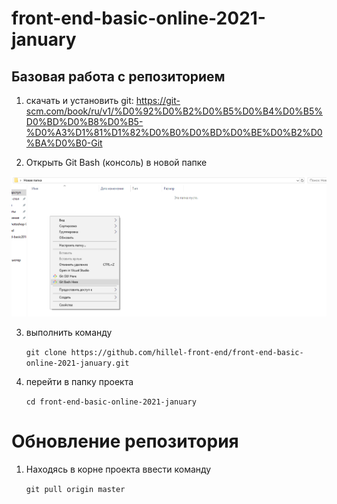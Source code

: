 ﻿# front-end-basic-online-2021-january


## Базовая работа с репозиторием

1) скачать и установить git: https://git-scm.com/book/ru/v1/%D0%92%D0%B2%D0%B5%D0%B4%D0%B5%D0%BD%D0%B8%D0%B5-%D0%A3%D1%81%D1%82%D0%B0%D0%BD%D0%BE%D0%B2%D0%BA%D0%B0-Git
 
2) Открыть Git Bash (консоль) в новой папке
 
 ![Alt Text](src/images/git.png)

3) выполнить команду 
 
    `git clone https://github.com/hillel-front-end/front-end-basic-online-2021-january.git`

4) перейти в папку проекта

    `cd front-end-basic-online-2021-january`

# Обновление репозитория

1) Находясь в корне проекта ввести команду

    `git pull origin master`